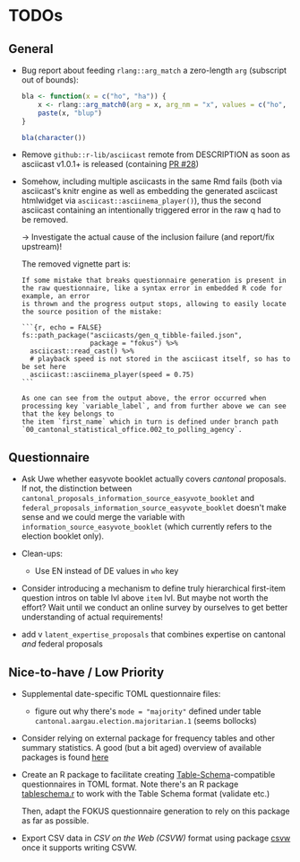# TODOs

## General

-   Bug report about feeding `rlang::arg_match` a zero-length `arg` (subscript out of bounds):

    ``` r
    bla <- function(x = c("ho", "ha")) {
        x <- rlang::arg_match0(arg = x, arg_nm = "x", values = c("ho", "ha"))
        paste(x, "blup")
    }

    bla(character())
    ```

-   Remove `github::r-lib/asciicast` remote from DESCRIPTION as soon as asciicast v1.0.1+ is released (containing [PR
    #28](https://github.com/r-lib/asciicast/pull/28))

-   Somehow, including multiple asciicasts in the same Rmd fails (both via asciicast's knitr engine as well as embedding the generated asciicast htmlwidget via
    `asciicast::asciinema_player()`), thus the second asciicast containing an intentionally triggered error in the raw q had to be removed.

    -> Investigate the actual cause of the inclusion failure (and report/fix upstream)!

    The removed vignette part is:

        If some mistake that breaks questionnaire generation is present in the raw questionnaire, like a syntax error in embedded R code for example, an error
        is thrown and the progress output stops, allowing to easily locate the source position of the mistake:

        ```{r, echo = FALSE}
        fs::path_package("asciicasts/gen_q_tibble-failed.json",
                         package = "fokus") %>%
          asciicast::read_cast() %>%
          # playback speed is not stored in the asciicast itself, so has to be set here
          asciicast::asciinema_player(speed = 0.75)
        ```

        As one can see from the output above, the error occurred when processing key `variable_label`, and from further above we can see that the key belongs to
        the item `first_name` which in turn is defined under branch path `00_cantonal_statistical_office.002_to_polling_agency`.

## Questionnaire

-   Ask Uwe whether easyvote booklet actually covers *cantonal* proposals. If not, the distinction between
    `cantonal_proposals_information_source_easyvote_booklet` and `federal_proposals_information_source_easyvote_booklet` doesn't make sense and we could merge
    the variable with `information_source_easyvote_booklet` (which currently refers to the election booklet only).

-   Clean-ups:

    -   Use EN instead of DE values in `who` key

-   Consider introducing a mechanism to define truly hierarchical first-item question intros on table lvl above `item` lvl. But maybe not worth the effort? Wait
    until we conduct an online survey by ourselves to get better understanding of actual requirements!

-   add v `latent_expertise_proposals` that combines expertise on cantonal *and* federal proposals

## Nice-to-have / Low Priority

-   Supplemental date-specific TOML questionnaire files:

    -   figure out why there's `mode = "majority"` defined under table `cantonal.aargau.election.majoritarian.1` (seems bollocks)

-   Consider relying on external package for frequency tables and other summary statistics. A good (but a bit aged) overview of available packages is found
    [here](https://dabblingwithdata.wordpress.com/2017/12/20/my-favourite-r-package-for-frequency-tables/)

-   Create an R package to facilitate creating [Table-Schema](https://specs.frictionlessdata.io/table-schema/)-compatible questionnaires in TOML format. Note
    there's an R package [tableschema.r](https://libraries.frictionlessdata.io/docs/table-schema/rlang) to work with the Table Schema format (validate etc.)

    Then, adapt the FOKUS questionnaire generation to rely on this package as far as possible.

-   Export CSV data in *CSV on the Web (CSVW)* format using package [csvw](https://robsteranium.github.io/csvwr/) once it supports writing CSVW.
